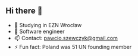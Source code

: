 ## Hi there 👋


- 🔭 Studying in EZN Wrocław
- 🌱 Software engineer
- 📫 Contact: pawcio.szewczyk@gmail.com
- ⚡ Fun fact: Poland was 51 UN founding member

